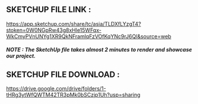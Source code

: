 ## SKETCHUP FILE LINK :


https://app.sketchup.com/share/tc/asia/TLDXfLYzgT4?stoken=0W0NGpRw43g8xHle15WFqx-WkCmyPVnUNYg1XR9QkNFramlqFzVOfKqYNc9rJ6Ql&source=web

##### NOTE : The SketchUp file takes almost 2 minutes to render and showcase our project.

## SKETCHUP FILE DOWNLOAD :

https://drive.google.com/drive/folders/1-tHRg3ytWfQWTM42TR3pMk0bSCzjp1Uh?usp=sharing

